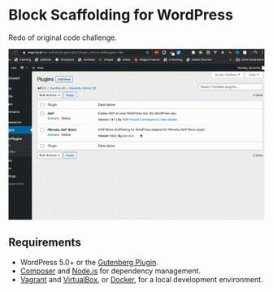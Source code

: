 # Block Scaffolding for WordPress

Redo of original code challenge.

![PBrocks Code Challenge](https://github.com/pbrocks/pbrocks-amp-block/blob/master/images/xwp-code-challenge.gif?raw=true)

## Requirements

- WordPress 5.0+ or the [Gutenberg Plugin](https://wordpress.org/plugins/gutenberg/).
- [Composer](https://getcomposer.org) and [Node.js](https://nodejs.org) for dependency management.
- [Vagrant](https://www.vagrantup.com) and [VirtualBox](https://www.virtualbox.org), or [Docker](https://docs.docker.com/install/), for a local development environment.
